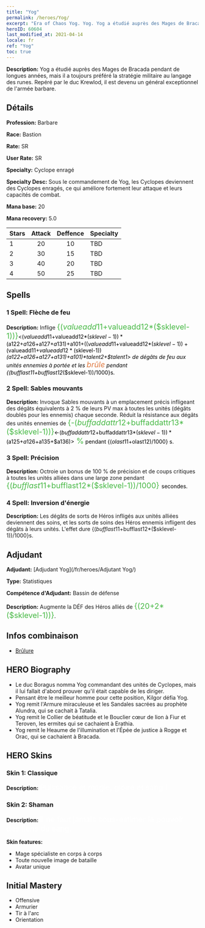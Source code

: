 ```yaml
---
title: "Yog"
permalink: /heroes/Yog/
excerpt: "Era of Chaos Yog. Yog. Yog a étudié auprès des Mages de Bracada pendant de longues années, mais il a toujours préféré la stratégie militaire au langage des runes. Repéré par le duc Krewlod, il est devenu un général exceptionnel de l'armée barbare."
heroID: 60604
last_modified_at: 2021-04-14
locale: fr
ref: "Yog"
toc: true
---
```

 **Description:** Yog a étudié auprès des Mages de Bracada pendant de longues années, mais il a toujours préféré la stratégie militaire au langage des runes. Repéré par le duc Krewlod, il est devenu un général exceptionnel de l'armée barbare.
## Détails
 **Profession:** Barbare

 **Race:** Bastion

 **Rate:** SR

 **User Rate:** SR

 **Specialty:** Cyclope enragé

 **Specialty Desc:** Sous le commandement de Yog, les Cyclopes deviennent des Cyclopes enragés, ce qui améliore fortement leur attaque et leurs capacités de combat.

 **Mana base:** 20

 **Mana recovery:** 5.0


  | Stars   |     Attack     |    Deffence    |      Specialty     |
  |---------|:---------------:|:---------------:|--------------------|
  |    1    | 20 | 10 | TBD |
  |    2    | 30 | 15 | TBD |
  |    3    | 40 | 20 | TBD |
  |    4    | 50 | 25 | TBD |

## Spells
### 1 Spell: Flèche de feu
 **Description:** Inflige <span style="color: #48b946;font-size:20px">{($valueadd11+$valueadd12*($sklevel-1))}</span><span style="color: black"><($valueadd11+$valueadd12*($sklevel-1))*($a122+$a126+$a127+$a131)+$a101+(($valueadd11+$valueadd12*($sklevel-1))+($valueadd11+$valueadd12*($sklevel-1))*($a122+$a126+$a127+$a131)+$a101)*$talent2+$talent1> de dégâts de feu aux unités ennemies à portée et les <span style="color: #e07c44;font-size:20px">brûle</span><span style="color: black"> pendant {($bufflast11+$bufflast12*($sklevel-1))/1000}s.

### 2 Spell: Sables mouvants
 **Description:** Invoque Sables mouvants à un emplacement précis infligeant des dégâts équivalents à 2 % de leurs PV max à toutes les unités (dégâts doublés pour les ennemis) chaque seconde. Réduit la résistance aux dégâts des unités ennemies de <span style="color: #48b946;font-size:20px">{-($buffaddattr12+$buffaddattr13*($sklevel-1))}</span><span style="color: black"><-($buffaddattr12+$buffaddattr13*($sklevel-1))*($a125+$a126+$a135+$a136)><span style="color: #48b946;font-size:20px"> %</span><span style="color: black"> pendant {($olast11+$olast12)/1000} s.

### 3 Spell: Précision
 **Description:** Octroie un bonus de 100 % de précision et de coups critiques à toutes les unités alliées dans une large zone pendant <span style="color: #48b946;font-size:20px">{($bufflast11+$bufflast12*($sklevel-1))/1000} </span><span style="color: black">secondes.

### 4 Spell: Inversion d'énergie
 **Description:** Les dégâts de sorts de Héros infligés aux unités alliées deviennent des soins, et les sorts de soins des Héros ennemis infligent des dégâts à leurs unités. L'effet dure {($bufflast11+$bufflast12*($sklevel-1))/1000}s.


## Adjudant

 **Adjudant:**  [Adjudant Yog](/fr/heroes/Adjutant Yog/) 

 **Type:**  Statistiques 

 **Compétence d'Adjudant:**  Bassin de défense 

 **Description:** Augmente la DÉF des Héros alliés de <span style="color: #48b946;font-size:20px">{(20+2*($sklevel-1))}</span><span style="color: black">.

## Infos combinaison

* [Brûlure](/fr/combination/Brûlure/) 

## HERO Biography
   - Le duc Boragus nomma Yog commandant des unités de Cyclopes, mais il lui fallait d'abord prouver qu'il était capable de les diriger.
   - Pensant être le meilleur homme pour cette position, Kilgor défia Yog.
   - Yog remit l'Armure miraculeuse et les Sandales sacrées au prophète Alundra, qui se cachait à Tatalia.
   - Yog remit le Collier de béatitude et le Bouclier cœur de lion à Fiur et Teroven, les ermites qui se cachaient à Erathia.
   - Yog remit le Heaume de l'illumination et l'Épée de justice à Rogge et Orac, qui se cachaient à Bracada.

## HERO Skins
### Skin 1: **Classique**

 **Description:** <span style="color: #ffffff;font-size:20px">Puissance et magie, gloire et sang ! </span>


### Skin 2: **Shaman**

 **Description:** <span style="color: #ffffff;font-size:20px">Il ne faut jamais sous-estimer le pouvoir des liens du sang.</span>

 **Skin features:** 

   - Mage spécialiste en corps à corps
   - Toute nouvelle image de bataille
   - Avatar unique


## Initial Mastery
   - Offensive
   - Armurier
   - Tir à l'arc
   - Orientation
